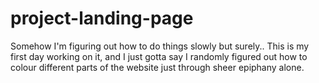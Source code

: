 # project-landing-page

Somehow I'm figuring out how to do things slowly but surely.. This is my first day working on it, and I just gotta say I randomly figured  out how to colour different parts of the website just through sheer epiphany alone.